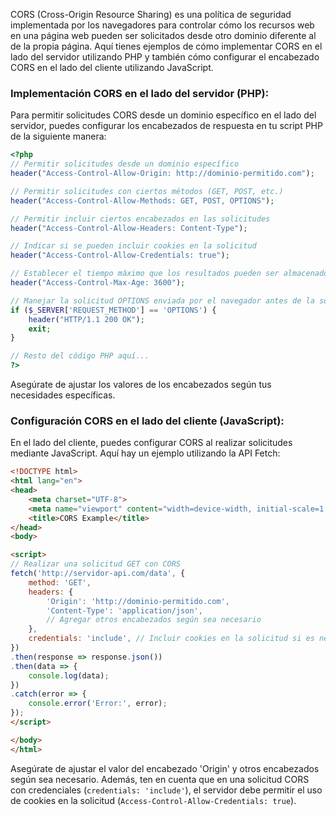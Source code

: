 CORS (Cross-Origin Resource Sharing) es una política de seguridad implementada por los navegadores para controlar cómo los recursos web en una página web pueden ser solicitados desde otro dominio diferente al de la propia página. Aquí tienes ejemplos de cómo implementar CORS en el lado del servidor utilizando PHP y también cómo configurar el encabezado CORS en el lado del cliente utilizando JavaScript.

### Implementación CORS en el lado del servidor (PHP):

Para permitir solicitudes CORS desde un dominio específico en el lado del servidor, puedes configurar los encabezados de respuesta en tu script PHP de la siguiente manera:

```php
<?php
// Permitir solicitudes desde un dominio específico
header("Access-Control-Allow-Origin: http://dominio-permitido.com");

// Permitir solicitudes con ciertos métodos (GET, POST, etc.)
header("Access-Control-Allow-Methods: GET, POST, OPTIONS");

// Permitir incluir ciertos encabezados en las solicitudes
header("Access-Control-Allow-Headers: Content-Type");

// Indicar si se pueden incluir cookies en la solicitud
header("Access-Control-Allow-Credentials: true");

// Establecer el tiempo máximo que los resultados pueden ser almacenados en caché (en segundos)
header("Access-Control-Max-Age: 3600");

// Manejar la solicitud OPTIONS enviada por el navegador antes de la solicitud real
if ($_SERVER['REQUEST_METHOD'] == 'OPTIONS') {
    header("HTTP/1.1 200 OK");
    exit;
}

// Resto del código PHP aquí...
?>
```

Asegúrate de ajustar los valores de los encabezados según tus necesidades específicas.

### Configuración CORS en el lado del cliente (JavaScript):

En el lado del cliente, puedes configurar CORS al realizar solicitudes mediante JavaScript. Aquí hay un ejemplo utilizando la API Fetch:

```html
<!DOCTYPE html>
<html lang="en">
<head>
    <meta charset="UTF-8">
    <meta name="viewport" content="width=device-width, initial-scale=1.0">
    <title>CORS Example</title>
</head>
<body>

<script>
// Realizar una solicitud GET con CORS
fetch('http://servidor-api.com/data', {
    method: 'GET',
    headers: {
        'Origin': 'http://dominio-permitido.com',
        'Content-Type': 'application/json',
        // Agregar otros encabezados según sea necesario
    },
    credentials: 'include', // Incluir cookies en la solicitud si es necesario
})
.then(response => response.json())
.then(data => {
    console.log(data);
})
.catch(error => {
    console.error('Error:', error);
});
</script>

</body>
</html>
```

Asegúrate de ajustar el valor del encabezado 'Origin' y otros encabezados según sea necesario. Además, ten en cuenta que en una solicitud CORS con credenciales (`credentials: 'include'`), el servidor debe permitir el uso de cookies en la solicitud (`Access-Control-Allow-Credentials: true`).